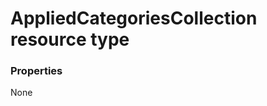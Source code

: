 # AppliedCategoriesCollection resource type



### Properties
None

<!-- uuid: ccf9774e-f7d1-4c83-8532-2a371806da51
2015-10-12 23:28:10 UTC -->